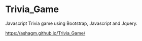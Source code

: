 # Trivia_Game
Javascript Trivia game using Bootstrap, Javascript and Jquery.

https://ashagm.github.io/Trivia_Game/
